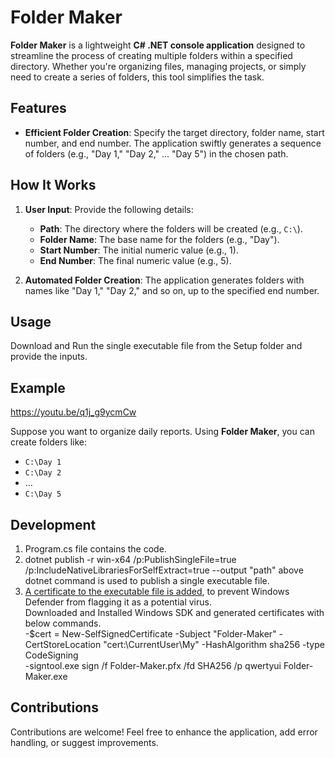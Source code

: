 # Folder Maker

**Folder Maker** is a lightweight **C# .NET console application** designed to streamline the process of creating multiple folders within a specified directory. Whether you're organizing files, managing projects, or simply need to create a series of folders, this tool simplifies the task.

## Features

- **Efficient Folder Creation**: Specify the target directory, folder name, start number, and end number. The application swiftly generates a sequence of folders (e.g., "Day 1," "Day 2," ... "Day 5") in the chosen path.

## How It Works

1. **User Input**: Provide the following details:
   - **Path**: The directory where the folders will be created (e.g., `C:\`).
   - **Folder Name**: The base name for the folders (e.g., "Day").
   - **Start Number**: The initial numeric value (e.g., 1).
   - **End Number**: The final numeric value (e.g., 5).

2. **Automated Folder Creation**: The application generates folders with names like "Day 1," "Day 2," and so on, up to the specified end number.

## Usage

Download and Run the single executable file from the Setup folder and provide the inputs.

## Example

https://youtu.be/q1j_g9ycmCw

Suppose you want to organize daily reports. Using **Folder Maker**, you can create folders like:
- `C:\Day 1`
- `C:\Day 2`
- ...
- `C:\Day 5`

## Development
1. Program.cs file contains the code.
2. dotnet publish -r win-x64 /p:PublishSingleFile=true /p:IncludeNativeLibrariesForSelfExtract=true --output "path" 
    above dotnet command is used to publish a single executable file.
3. [A certificate to the executable file is added](https://youtu.be/m77p30bvY5E), to prevent Windows Defender from flagging it as a potential virus.<br>
    Downloaded and Installed Windows SDK and generated certificates with below commands.<br>
    -$cert = New-SelfSignedCertificate -Subject "Folder-Maker" -CertStoreLocation "cert:\CurrentUser\My" -HashAlgorithm sha256 -type CodeSigning <br>
    -signtool.exe sign /f Folder-Maker.pfx /fd SHA256 /p qwertyui Folder-Maker.exe<br>

## Contributions
Contributions are welcome! Feel free to enhance the application, add error handling, or suggest improvements.